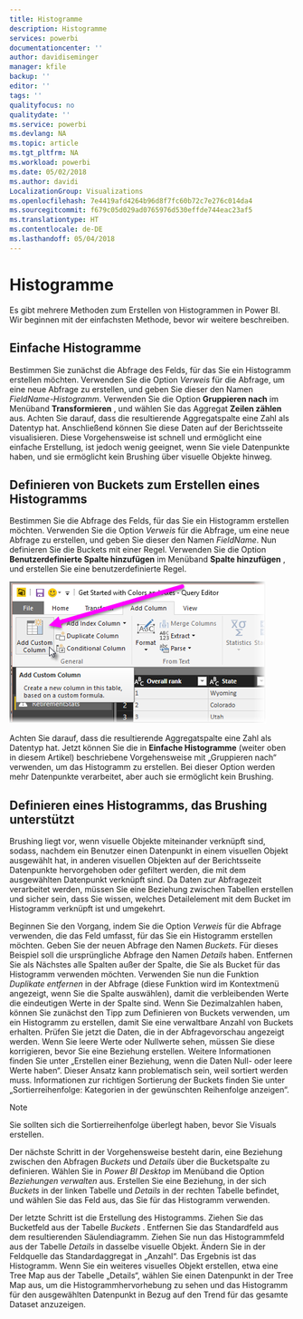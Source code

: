 ```yaml
---
title: Histogramme
description: Histogramme
services: powerbi
documentationcenter: ''
author: davidiseminger
manager: kfile
backup: ''
editor: ''
tags: ''
qualityfocus: no
qualitydate: ''
ms.service: powerbi
ms.devlang: NA
ms.topic: article
ms.tgt_pltfrm: NA
ms.workload: powerbi
ms.date: 05/02/2018
ms.author: davidi
LocalizationGroup: Visualizations
ms.openlocfilehash: 7e4419afd4264b96d8f7fc60b72c7e276c014da4
ms.sourcegitcommit: f679c05d029ad0765976d530effde744eac23af5
ms.translationtype: HT
ms.contentlocale: de-DE
ms.lasthandoff: 05/04/2018
---
```

# <a name="histograms"></a>Histogramme
Es gibt mehrere Methoden zum Erstellen von Histogrammen in Power BI. Wir beginnen mit der einfachsten Methode, bevor wir weitere beschreiben.

## <a name="simple-histograms"></a>Einfache Histogramme
Bestimmen Sie zunächst die Abfrage des Felds, für das Sie ein Histogramm erstellen möchten.  Verwenden Sie die Option *Verweis* für die Abfrage, um eine neue Abfrage zu erstellen, und geben Sie dieser den Namen *FieldName-Histogramm*. Verwenden Sie die Option **Gruppieren nach** im Menüband **Transformieren** , und wählen Sie das Aggregat **Zeilen zählen** aus. Achten Sie darauf, dass die resultierende Aggregatspalte eine Zahl als Datentyp hat. Anschließend können Sie diese Daten auf der Berichtsseite visualisieren. Diese Vorgehensweise ist schnell und ermöglicht eine einfache Erstellung, ist jedoch wenig geeignet, wenn Sie viele Datenpunkte haben, und sie ermöglicht kein Brushing über visuelle Objekte hinweg.

## <a name="defining-buckets-to-build-a-histogram"></a>Definieren von Buckets zum Erstellen eines Histogramms
Bestimmen Sie die Abfrage des Felds, für das Sie ein Histogramm erstellen möchten. Verwenden Sie die Option *Verweis* für die Abfrage, um eine neue Abfrage zu erstellen, und geben Sie dieser den Namen *FieldName*.  Nun definieren Sie die Buckets mit einer Regel. Verwenden Sie die Option **Benutzerdefinierte Spalte hinzufügen** im Menüband **Spalte hinzufügen** , und erstellen Sie eine benutzerdefinierte Regel.

![](media/service-histograms/powerbi-service-histograms_1.png)

Achten Sie darauf, dass die resultierende Aggregatspalte eine Zahl als Datentyp hat. Jetzt können Sie die in **Einfache Histogramme** (weiter oben in diesem Artikel) beschriebene Vorgehensweise mit „Gruppieren nach“ verwenden, um das Histogramm zu erstellen. Bei dieser Option werden mehr Datenpunkte verarbeitet, aber auch sie ermöglicht kein Brushing.

## <a name="defining-a-histogram-that-supports-brushing"></a>Definieren eines Histogramms, das Brushing unterstützt
Brushing liegt vor, wenn visuelle Objekte miteinander verknüpft sind, sodass, nachdem ein Benutzer einen Datenpunkt in einem visuellen Objekt ausgewählt hat, in anderen visuellen Objekten auf der Berichtsseite Datenpunkte hervorgehoben oder gefiltert werden, die mit dem ausgewählten Datenpunkt verknüpft sind.  Da Daten zur Abfragezeit verarbeitet werden, müssen Sie eine Beziehung zwischen Tabellen erstellen und sicher sein, dass Sie wissen, welches Detailelement mit dem Bucket im Histogramm verknüpft ist und umgekehrt.

Beginnen Sie den Vorgang, indem Sie die Option *Verweis* für die Abfrage verwenden, die das Feld umfasst, für das Sie ein Histogramm erstellen möchten.  Geben Sie der neuen Abfrage den Namen *Buckets*.  Für dieses Beispiel soll die ursprüngliche Abfrage den Namen *Details* haben.  Entfernen Sie als Nächstes alle Spalten außer der Spalte, die Sie als Bucket für das Histogramm verwenden möchten.  Verwenden Sie nun die Funktion *Duplikate entfernen* in der Abfrage (diese Funktion wird im Kontextmenü angezeigt, wenn Sie die Spalte auswählen), damit die verbleibenden Werte die eindeutigen Werte in der Spalte sind. Wenn Sie Dezimalzahlen haben, können Sie zunächst den Tipp zum Definieren von Buckets verwenden, um ein Histogramm zu erstellen, damit Sie eine verwaltbare Anzahl von Buckets erhalten.  Prüfen Sie jetzt die Daten, die in der Abfragevorschau angezeigt werden. Wenn Sie leere Werte oder Nullwerte sehen, müssen Sie diese korrigieren, bevor Sie eine Beziehung erstellen. Weitere Informationen finden Sie unter „Erstellen einer Beziehung, wenn die Daten Null- oder leere Werte haben“. Dieser Ansatz kann problematisch sein, weil sortiert werden muss. Informationen zur richtigen Sortierung der Buckets finden Sie unter „Sortierreihenfolge: Kategorien in der gewünschten Reihenfolge anzeigen“. 

> [!NOTE]
> Sie sollten sich die Sortierreihenfolge überlegt haben, bevor Sie Visuals erstellen.   
> 
> 

Der nächste Schritt in der Vorgehensweise besteht darin, eine Beziehung zwischen den Abfragen *Buckets* und *Details* über die Bucketspalte zu definieren.  Wählen Sie in *Power BI Desktop* im Menüband die Option *Beziehungen verwalten* aus.  Erstellen Sie eine Beziehung, in der sich *Buckets* in der linken Tabelle und *Details* in der rechten Tabelle befindet, und wählen Sie das Feld aus, das Sie für das Histogramm verwenden. 

Der letzte Schritt ist die Erstellung des Histogramms. Ziehen Sie das Bucketfeld aus der Tabelle *Buckets* . Entfernen Sie das Standardfeld aus dem resultierenden Säulendiagramm.  Ziehen Sie nun das Histogrammfeld aus der Tabelle *Details* in dasselbe visuelle Objekt. Ändern Sie in der Feldquelle das Standardaggregat in „Anzahl“. Das Ergebnis ist das Histogramm. Wenn Sie ein weiteres visuelles Objekt erstellen, etwa eine Tree Map aus der Tabelle „Details“, wählen Sie einen Datenpunkt in der Tree Map aus, um die Histogrammhervorhebung zu sehen und das Histogramm für den ausgewählten Datenpunkt in Bezug auf den Trend für das gesamte Dataset anzuzeigen.

